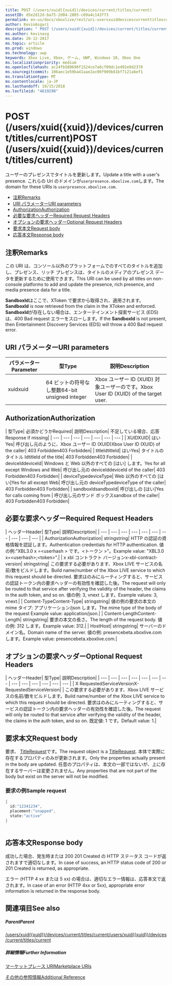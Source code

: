 ```yaml
---
title: POST (/users/xuid({xuid})/devices/current/titles/current)
assetID: d5e2d12d-ba75-2d04-2805-c69a4c143f73
permalink: en-us/docs/xboxlive/rest/uri-usersxuiddevicescurrenttitlescurrentpost.html
author: KevinAsgari
description: " POST (/users/xuid({xuid})/devices/current/titles/current)"
ms.author: kevinasg
ms.date: 20-12-2017
ms.topic: article
ms.prod: windows
ms.technology: uwp
keywords: Xbox Live, Xbox, ゲーム, UWP, Windows 10, Xbox One
ms.localizationpriority: medium
ms.openlocfilehash: ac24fb580696f1524ce7a6cf09dc1e492e9d2378
ms.sourcegitcommit: 106aec1e59ba41aae2ac00f909b81bf7121a6ef1
ms.translationtype: MT
ms.contentlocale: ja-JP
ms.lasthandoff: 10/15/2018
ms.locfileid: "4619298"
---
```

# <a name="post-usersxuidxuiddevicescurrenttitlescurrent"></a><span data-ttu-id="981f9-104">POST (/users/xuid({xuid})/devices/current/titles/current)</span><span class="sxs-lookup"><span data-stu-id="981f9-104">POST (/users/xuid({xuid})/devices/current/titles/current)</span></span>
<span data-ttu-id="981f9-105">ユーザーのプレゼンスでタイトルを更新します。</span><span class="sxs-lookup"><span data-stu-id="981f9-105">Update a title with a user's presence.</span></span> <span data-ttu-id="981f9-106">これらの Uri のドメインが`userpresence.xboxlive.com`します。</span><span class="sxs-lookup"><span data-stu-id="981f9-106">The domain for these URIs is `userpresence.xboxlive.com`.</span></span>
 
  * [<span data-ttu-id="981f9-107">注釈</span><span class="sxs-lookup"><span data-stu-id="981f9-107">Remarks</span></span>](#ID4EV)
  * [<span data-ttu-id="981f9-108">URI パラメーター</span><span class="sxs-lookup"><span data-stu-id="981f9-108">URI parameters</span></span>](#ID4EEB)
  * [<span data-ttu-id="981f9-109">Authorization</span><span class="sxs-lookup"><span data-stu-id="981f9-109">Authorization</span></span>](#ID4EPB)
  * [<span data-ttu-id="981f9-110">必要な要求ヘッダー</span><span class="sxs-lookup"><span data-stu-id="981f9-110">Required Request Headers</span></span>](#ID4ENE)
  * [<span data-ttu-id="981f9-111">オプションの要求ヘッダー</span><span class="sxs-lookup"><span data-stu-id="981f9-111">Optional Request Headers</span></span>](#ID4ERG)
  * [<span data-ttu-id="981f9-112">要求本文</span><span class="sxs-lookup"><span data-stu-id="981f9-112">Request body</span></span>](#ID4ERH)
  * [<span data-ttu-id="981f9-113">応答本文</span><span class="sxs-lookup"><span data-stu-id="981f9-113">Response body</span></span>](#ID4EKAAC)
 
<a id="ID4EV"></a>

 
## <a name="remarks"></a><span data-ttu-id="981f9-114">注釈</span><span class="sxs-lookup"><span data-stu-id="981f9-114">Remarks</span></span>
 
<span data-ttu-id="981f9-115">この URI は、コンソール以外のプラットフォームでのすべてのタイトルを追加し、プレゼンス、リッチ プレゼンスは、タイトルのメディアのプレゼンス データを更新するために使用できます。</span><span class="sxs-lookup"><span data-stu-id="981f9-115">This URI can be used by all titles on non-console platforms to add and update the presence, rich presence, and media presence data for a title.</span></span>
 
<span data-ttu-id="981f9-116">**SandboxId**はここで、XToken で要求から取得され、適用されます。</span><span class="sxs-lookup"><span data-stu-id="981f9-116">**SandboxId** is now retrieved from the claim in the XToken and enforced.</span></span> <span data-ttu-id="981f9-117">**SandboxId**が存在しない場合は、エンターテインメント探索サービス (EDS) は、400 Bad request エラーをスローします。</span><span class="sxs-lookup"><span data-stu-id="981f9-117">If the **SandboxId** is not present, then Entertainment Discovery Services (EDS) will throw a 400 Bad request error.</span></span>
  
<a id="ID4EEB"></a>

 
## <a name="uri-parameters"></a><span data-ttu-id="981f9-118">URI パラメーター</span><span class="sxs-lookup"><span data-stu-id="981f9-118">URI parameters</span></span>
 
| <span data-ttu-id="981f9-119">パラメーター</span><span class="sxs-lookup"><span data-stu-id="981f9-119">Parameter</span></span>| <span data-ttu-id="981f9-120">型</span><span class="sxs-lookup"><span data-stu-id="981f9-120">Type</span></span>| <span data-ttu-id="981f9-121">説明</span><span class="sxs-lookup"><span data-stu-id="981f9-121">Description</span></span>| 
| --- | --- | --- | 
| <span data-ttu-id="981f9-122">xuid</span><span class="sxs-lookup"><span data-stu-id="981f9-122">xuid</span></span>| <span data-ttu-id="981f9-123">64 ビットの符号なし整数</span><span class="sxs-lookup"><span data-stu-id="981f9-123">64-bit unsigned integer</span></span>| <span data-ttu-id="981f9-124">Xbox ユーザー ID (XUID) 対象ユーザーのです。</span><span class="sxs-lookup"><span data-stu-id="981f9-124">Xbox User ID (XUID) of the target user.</span></span>| 
  
<a id="ID4EPB"></a>

 
## <a name="authorization"></a><span data-ttu-id="981f9-125">Authorization</span><span class="sxs-lookup"><span data-stu-id="981f9-125">Authorization</span></span>
 
| <span data-ttu-id="981f9-126">型</span><span class="sxs-lookup"><span data-stu-id="981f9-126">Type</span></span>| <span data-ttu-id="981f9-127">必須かどうか</span><span class="sxs-lookup"><span data-stu-id="981f9-127">Required</span></span>| <span data-ttu-id="981f9-128">説明</span><span class="sxs-lookup"><span data-stu-id="981f9-128">Description</span></span>| <span data-ttu-id="981f9-129">不足している場合、応答</span><span class="sxs-lookup"><span data-stu-id="981f9-129">Response if missing</span></span>| 
| --- | --- | --- | --- | --- | --- | --- | 
| <span data-ttu-id="981f9-130">XUID</span><span class="sxs-lookup"><span data-stu-id="981f9-130">XUID</span></span>| <span data-ttu-id="981f9-131">はい</span><span class="sxs-lookup"><span data-stu-id="981f9-131">Yes</span></span>| <span data-ttu-id="981f9-132">呼び出し元のように、Xbox ユーザー ID (XUID)</span><span class="sxs-lookup"><span data-stu-id="981f9-132">Xbox User ID (XUID) of the caller</span></span>| <span data-ttu-id="981f9-133">403 Forbidden</span><span class="sxs-lookup"><span data-stu-id="981f9-133">403 Forbidden</span></span>| 
| <span data-ttu-id="981f9-134">titleId</span><span class="sxs-lookup"><span data-stu-id="981f9-134">titleId</span></span>| <span data-ttu-id="981f9-135">はい</span><span class="sxs-lookup"><span data-stu-id="981f9-135">Yes</span></span>| <span data-ttu-id="981f9-136">タイトルのタイトル Id</span><span class="sxs-lookup"><span data-stu-id="981f9-136">titleId of the title</span></span>| <span data-ttu-id="981f9-137">403 Forbidden</span><span class="sxs-lookup"><span data-stu-id="981f9-137">403 Forbidden</span></span>| 
| <span data-ttu-id="981f9-138">deviceId</span><span class="sxs-lookup"><span data-stu-id="981f9-138">deviceId</span></span>| <span data-ttu-id="981f9-139">Windows と Web 以外のすべての [はい] します。</span><span class="sxs-lookup"><span data-stu-id="981f9-139">Yes for all except Windows and Web</span></span>| <span data-ttu-id="981f9-140">呼び出し元の deviceId</span><span class="sxs-lookup"><span data-stu-id="981f9-140">deviceId of the caller</span></span>| <span data-ttu-id="981f9-141">403 Forbidden</span><span class="sxs-lookup"><span data-stu-id="981f9-141">403 Forbidden</span></span>| 
| <span data-ttu-id="981f9-142">deviceType</span><span class="sxs-lookup"><span data-stu-id="981f9-142">deviceType</span></span>| <span data-ttu-id="981f9-143">Web 以外のすべての [はい]</span><span class="sxs-lookup"><span data-stu-id="981f9-143">Yes for all except Web</span></span>| <span data-ttu-id="981f9-144">呼び出し元の deviceType</span><span class="sxs-lookup"><span data-stu-id="981f9-144">deviceType of the caller</span></span>| <span data-ttu-id="981f9-145">403 Forbidden</span><span class="sxs-lookup"><span data-stu-id="981f9-145">403 Forbidden</span></span>| 
| <span data-ttu-id="981f9-146">sandboxId</span><span class="sxs-lookup"><span data-stu-id="981f9-146">sandboxId</span></span>| <span data-ttu-id="981f9-147">呼び出しの [はい]</span><span class="sxs-lookup"><span data-stu-id="981f9-147">Yes for calls coming from</span></span> | <span data-ttu-id="981f9-148">呼び出し元のサンド ボックス</span><span class="sxs-lookup"><span data-stu-id="981f9-148">sandbox of the caller</span></span>| <span data-ttu-id="981f9-149">403 Forbidden</span><span class="sxs-lookup"><span data-stu-id="981f9-149">403 Forbidden</span></span>| 
  
<a id="ID4ENE"></a>

 
## <a name="required-request-headers"></a><span data-ttu-id="981f9-150">必要な要求ヘッダー</span><span class="sxs-lookup"><span data-stu-id="981f9-150">Required Request Headers</span></span>
 
| <span data-ttu-id="981f9-151">ヘッダー</span><span class="sxs-lookup"><span data-stu-id="981f9-151">Header</span></span>| <span data-ttu-id="981f9-152">型</span><span class="sxs-lookup"><span data-stu-id="981f9-152">Type</span></span>| <span data-ttu-id="981f9-153">説明</span><span class="sxs-lookup"><span data-stu-id="981f9-153">Description</span></span>| 
| --- | --- | --- | --- | --- | --- | --- | --- | --- | --- | 
| <span data-ttu-id="981f9-154">Authorization</span><span class="sxs-lookup"><span data-stu-id="981f9-154">Authorization</span></span>| <span data-ttu-id="981f9-155">string</span><span class="sxs-lookup"><span data-stu-id="981f9-155">string</span></span>| <span data-ttu-id="981f9-156">HTTP の認証の資格情報を認証します。</span><span class="sxs-lookup"><span data-stu-id="981f9-156">Authentication credentials for HTTP authentication.</span></span> <span data-ttu-id="981f9-157">値の例:"XBL3.0 x =&lt;userhash > です。&lt;トークン >"。</span><span class="sxs-lookup"><span data-stu-id="981f9-157">Example value: "XBL3.0 x=&lt;userhash>;&lt;token>".</span></span>| 
| <span data-ttu-id="981f9-158">x xbl コントラクト バージョン</span><span class="sxs-lookup"><span data-stu-id="981f9-158">x-xbl-contract-version</span></span>| <span data-ttu-id="981f9-159">string</span><span class="sxs-lookup"><span data-stu-id="981f9-159">string</span></span>| <span data-ttu-id="981f9-160">この要求する必要があります、Xbox LIVE サービスの名前/数をビルドします。</span><span class="sxs-lookup"><span data-stu-id="981f9-160">Build name/number of the Xbox LIVE service to which this request should be directed.</span></span> <span data-ttu-id="981f9-161">要求はのみにルーティングすると、サービスの認証トークン内の要求ヘッダーの有効性を確認した後。</span><span class="sxs-lookup"><span data-stu-id="981f9-161">The request will only be routed to that service after verifying the validity of the header, the claims in the auth token, and so on.</span></span> <span data-ttu-id="981f9-162">値の例: 3, vnext します。</span><span class="sxs-lookup"><span data-stu-id="981f9-162">Example values: 3, vnext.</span></span>| 
| <span data-ttu-id="981f9-163">Content-Type</span><span class="sxs-lookup"><span data-stu-id="981f9-163">Content-Type</span></span>| <span data-ttu-id="981f9-164">string</span><span class="sxs-lookup"><span data-stu-id="981f9-164">string</span></span>| <span data-ttu-id="981f9-165">値の例の要求の本文の mime タイプ: アプリケーション/json します。</span><span class="sxs-lookup"><span data-stu-id="981f9-165">The mime type of the body of the request Example value: application/json.</span></span>| 
| <span data-ttu-id="981f9-166">Content-Length</span><span class="sxs-lookup"><span data-stu-id="981f9-166">Content-Length</span></span>| <span data-ttu-id="981f9-167">string</span><span class="sxs-lookup"><span data-stu-id="981f9-167">string</span></span>| <span data-ttu-id="981f9-168">要求の本文の長さ。</span><span class="sxs-lookup"><span data-stu-id="981f9-168">The length of the request body.</span></span> <span data-ttu-id="981f9-169">値の例: 312 します。</span><span class="sxs-lookup"><span data-stu-id="981f9-169">Example value: 312.</span></span>| 
| <span data-ttu-id="981f9-170">Host</span><span class="sxs-lookup"><span data-stu-id="981f9-170">Host</span></span>| <span data-ttu-id="981f9-171">string</span><span class="sxs-lookup"><span data-stu-id="981f9-171">string</span></span>| <span data-ttu-id="981f9-172">サーバーのドメイン名。</span><span class="sxs-lookup"><span data-stu-id="981f9-172">Domain name of the server.</span></span> <span data-ttu-id="981f9-173">値の例: presencebeta.xboxlive.com します。</span><span class="sxs-lookup"><span data-stu-id="981f9-173">Example value: presencebeta.xboxlive.com.</span></span>| 
  
<a id="ID4ERG"></a>

 
## <a name="optional-request-headers"></a><span data-ttu-id="981f9-174">オプションの要求ヘッダー</span><span class="sxs-lookup"><span data-stu-id="981f9-174">Optional Request Headers</span></span>
 
| <span data-ttu-id="981f9-175">ヘッダー</span><span class="sxs-lookup"><span data-stu-id="981f9-175">Header</span></span>| <span data-ttu-id="981f9-176">型</span><span class="sxs-lookup"><span data-stu-id="981f9-176">Type</span></span>| <span data-ttu-id="981f9-177">説明</span><span class="sxs-lookup"><span data-stu-id="981f9-177">Description</span></span>| 
| --- | --- | --- | --- | --- | --- | --- | --- | --- | --- | --- | --- | --- | 
| <span data-ttu-id="981f9-178">X RequestedServiceVersion</span><span class="sxs-lookup"><span data-stu-id="981f9-178">X-RequestedServiceVersion</span></span>|  | <span data-ttu-id="981f9-179">この要求する必要があります、Xbox LIVE サービスの名前/数をビルドします。</span><span class="sxs-lookup"><span data-stu-id="981f9-179">Build name/number of the Xbox LIVE service to which this request should be directed.</span></span> <span data-ttu-id="981f9-180">要求はのみにルーティングすると、サービスの認証トークン内の要求ヘッダーの有効性を確認した後。</span><span class="sxs-lookup"><span data-stu-id="981f9-180">The request will only be routed to that service after verifying the validity of the header, the claims in the auth token, and so on.</span></span> <span data-ttu-id="981f9-181">既定値: 1 です。</span><span class="sxs-lookup"><span data-stu-id="981f9-181">Default value: 1.</span></span>| 
  
<a id="ID4ERH"></a>

 
## <a name="request-body"></a><span data-ttu-id="981f9-182">要求本文</span><span class="sxs-lookup"><span data-stu-id="981f9-182">Request body</span></span>
 
<span data-ttu-id="981f9-183">要求、 [TitleRequest](../../json/json-titlerequest.md)です。</span><span class="sxs-lookup"><span data-stu-id="981f9-183">The request object is a [TitleRequest](../../json/json-titlerequest.md).</span></span> <span data-ttu-id="981f9-184">本体で実際に存在するプロパティのみが更新されます。</span><span class="sxs-lookup"><span data-stu-id="981f9-184">Only the properties actually present in the body are updated.</span></span> <span data-ttu-id="981f9-185">任意のプロパティは、本文の一部ではないが、上に存在するサーバーは変更されません。</span><span class="sxs-lookup"><span data-stu-id="981f9-185">Any properties that are not part of the body but exist on the server will not be modified.</span></span>
 
<a id="ID4EAAAC"></a>

 
### <a name="sample-request"></a><span data-ttu-id="981f9-186">要求の例</span><span class="sxs-lookup"><span data-stu-id="981f9-186">Sample request</span></span>
 

```cpp
{
  id:"12341234",
  placement:"snapped",
  state:"active"
}
      
```

   
<a id="ID4EKAAC"></a>

 
## <a name="response-body"></a><span data-ttu-id="981f9-187">応答本文</span><span class="sxs-lookup"><span data-stu-id="981f9-187">Response body</span></span>
 
<span data-ttu-id="981f9-188">成功した場合、発生時または 200 201 Created の HTTP ステータス コードが返されますで適切なします。</span><span class="sxs-lookup"><span data-stu-id="981f9-188">In case of success, an HTTP status code of 200 or 201 Created is returned, as appropriate.</span></span>
 
<span data-ttu-id="981f9-189">エラー (HTTP 4 xx または 5 xx) の場合は、適切なエラー情報は、応答本文で返されます。</span><span class="sxs-lookup"><span data-stu-id="981f9-189">In case of an error (HTTP 4xx or 5xx), appropriate error information is returned in the response body.</span></span>
  
<a id="ID4EVAAC"></a>

 
## <a name="see-also"></a><span data-ttu-id="981f9-190">関連項目</span><span class="sxs-lookup"><span data-stu-id="981f9-190">See also</span></span>
 
<a id="ID4EXAAC"></a>

 
##### <a name="parent"></a><span data-ttu-id="981f9-191">Parent</span><span class="sxs-lookup"><span data-stu-id="981f9-191">Parent</span></span> 

[<span data-ttu-id="981f9-192">/users/xuid({xuid})/devices/current/titles/current</span><span class="sxs-lookup"><span data-stu-id="981f9-192">/users/xuid({xuid})/devices/current/titles/current</span></span>](uri-usersxuiddevicescurrenttitlescurrent.md)

  
<a id="ID4EBBAC"></a>

 
##### <a name="further-information"></a><span data-ttu-id="981f9-193">詳細情報</span><span class="sxs-lookup"><span data-stu-id="981f9-193">Further Information</span></span> 

[<span data-ttu-id="981f9-194">マーケットプレース URI</span><span class="sxs-lookup"><span data-stu-id="981f9-194">Marketplace URIs</span></span>](../marketplace/atoc-reference-marketplace.md)

 [<span data-ttu-id="981f9-195">その他の参照情報</span><span class="sxs-lookup"><span data-stu-id="981f9-195">Additional Reference</span></span>](../../additional/atoc-xboxlivews-reference-additional.md)

   